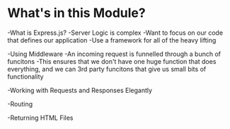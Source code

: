 # What's in this Module?

-What is Express.js?
    -Server Logic is complex
    -Want to focus on our code that defines our application
    -Use a framework for all of the heavy lifting

-Using Middleware
    -An incoming request is funnelled through a bunch of funcitons
    -This ensures that we don't have one huge function that does everything, and we can 3rd party funcitons that give us small bits of functionality

-Working with Requests and Responses Elegantly

-Routing

-Returning HTML Files
